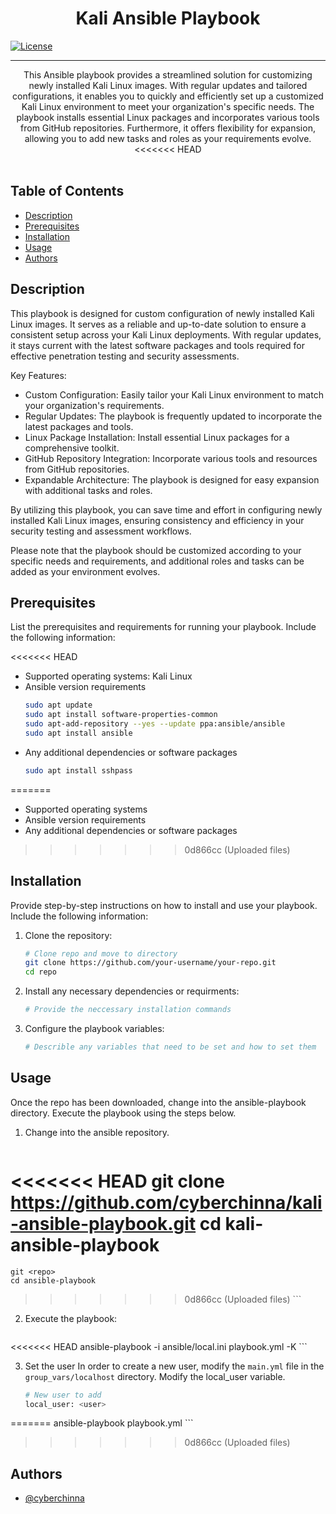 <h1 align="center">Kali Ansible Playbook</h1> 

[![License](https://img.shields.io/badge/License-MIT-blue.svg)](https://opensource.org/licenses/MIT)

---

<p align="center">  This Ansible playbook provides a streamlined solution for customizing newly installed Kali Linux images. With regular updates and tailored configurations, it enables you to quickly and efficiently set up a customized Kali Linux environment to meet your organization's specific needs. The playbook installs essential Linux packages and incorporates various tools from GitHub repositories. Furthermore, it offers flexibility for expansion, allowing you to add new tasks and roles as your requirements evolve.
<<<<<<< HEAD
 <br><br>
</p>

## Table of Contents
+ [Description](#description)
+ [Prerequisites](#prerequisites)
+ [Installation](#installation)
+ [Usage](#usage)
+ [Authors](#authors)


## Description <a name = "description"></a>

This playbook is designed for custom configuration of newly installed Kali Linux images. It serves as a reliable and up-to-date solution to ensure a consistent setup across your Kali Linux deployments. With regular updates, it stays current with the latest software packages and tools required for effective penetration testing and security assessments.

Key Features:
- Custom Configuration: Easily tailor your Kali Linux environment to match your organization's requirements.
- Regular Updates: The playbook is frequently updated to incorporate the latest packages and tools.
- Linux Package Installation: Install essential Linux packages for a comprehensive toolkit.
- GitHub Repository Integration: Incorporate various tools and resources from GitHub repositories.
- Expandable Architecture: The playbook is designed for easy expansion with additional tasks and roles.

By utilizing this playbook, you can save time and effort in configuring newly installed Kali Linux images, ensuring consistency and efficiency in your security testing and assessment workflows.

Please note that the playbook should be customized according to your specific needs and requirements, and additional roles and tasks can be added as your environment evolves.

## Prerequisites <a name = "prerequiisites"></a>

List the prerequisites and requirements for running your playbook. Include the following information:

<<<<<<< HEAD
- Supported operating systems: Kali Linux
- Ansible version requirements
  ```bash
  sudo apt update
  sudo apt install software-properties-common
  sudo apt-add-repository --yes --update ppa:ansible/ansible
  sudo apt install ansible
  ```
- Any additional dependencies or software packages
  ```bash
  sudo apt install sshpass
  ```
=======
- Supported operating systems
- Ansible version requirements
- Any additional dependencies or software packages
>>>>>>> 0d866cc (Uploaded files)

## Installation <a name = "installation"></a>

Provide step-by-step instructions on how to install and use your playbook. Include the following information:

1. Clone the repository:
   ```bash
   # Clone repo and move to directory 
   git clone https://github.com/your-username/your-repo.git
   cd repo
   ```

2. Install any necessary dependencies or requirments:
    ```bash
    # Provide the neccessary installation commands
    ```

3. Configure the playbook variables:
    ```bash
    # Describle any variables that need to be set and how to set them 
    ```

## Usage <a name = "usage"></a>

Once the repo has been downloaded, change into the ansible-playbook directory. Execute the playbook using the steps below.

1. Change into the ansible repository.
    ```bash
<<<<<<< HEAD
    git clone https://github.com/cyberchinna/kali-ansible-playbook.git
    cd kali-ansible-playbook
=======
    git <repo>
    cd ansible-playbook
>>>>>>> 0d866cc (Uploaded files)
    ``` 

2. Execute the playbook:
    ```bash
<<<<<<< HEAD
    ansible-playbook -i ansible/local.ini playbook.yml -K 
    ```

3. Set the user
   In order to create a new user, modify the `main.yml` file in the `group_vars/localhost` directory. Modify the
   local_user variable.
   ```bash
   # New user to add
   local_user: <user>
   ```

=======
    ansible-playbook playbook.yml
    ```

>>>>>>> 0d866cc (Uploaded files)
## Authors <a name = "authors"></a>

- [@cyberchinna](https://github.com/cyberchinna) 
 
